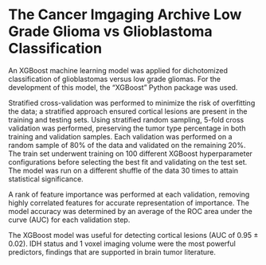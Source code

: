 # The Cancer Imgaging Archive Low Grade Glioma vs Glioblastoma Classification

An XGBoost machine learning model was applied for dichotomized classification of glioblastomas versus low grade gliomas. For the development of this model, the “XGBoost” Python package was used. 

Stratified cross-validation was performed to minimize the risk of overfitting the data; a stratified approach ensured cortical lesions are present in the training and testing sets. Using stratified random sampling, 5-fold cross validation was performed, preserving the tumor type percentage in both training and validation samples. Each validation was performed on a random sample of 80% of the data and validated on the remaining 20%. The train set underwent training on 100 different XGBoost hyperparameter configurations before selecting the best fit and validating on the test set. The model was run on a different shuffle of the data 30 times to attain statistical significance. 

A rank of feature importance was performed at each validation, removing highly correlated features for accurate representation of importance. The model accuracy was determined by an average of the ROC area under the curve (AUC) for each validation step. 

The XGBoost model was useful for detecting cortical lesions (AUC of 0.95 ± 0.02). IDH status and 1 voxel imaging volume were the most powerful predictors, findings that are supported in brain tumor literature.
